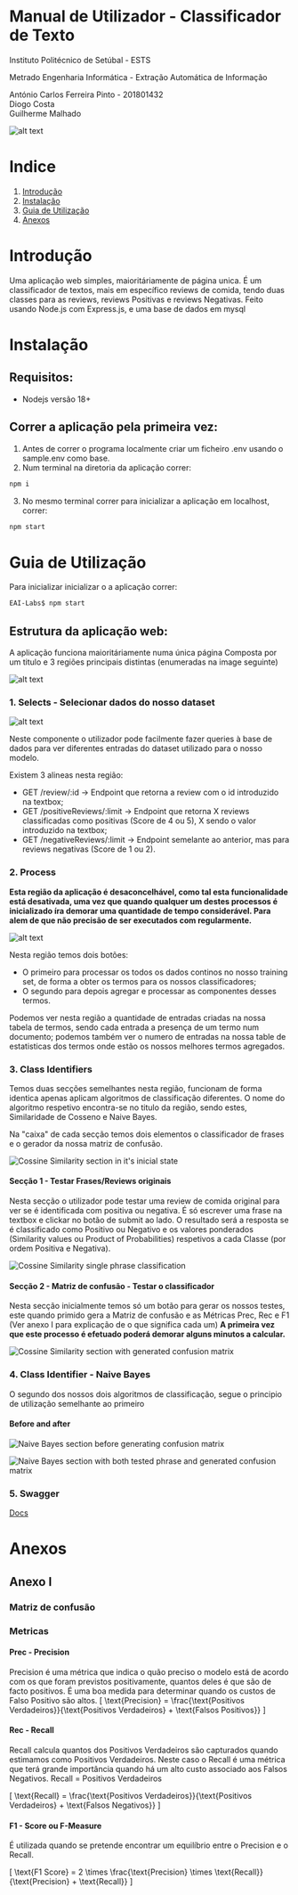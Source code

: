 # Manual de Utilizador - Classificador de Texto

Instituto Politécnico de Setúbal - ESTS

Metrado Engenharia Informática - Extração Automática de Informação

António Carlos Ferreira Pinto - 201801432<br>
Diogo Costa<br>
Guilherme Malhado<br>

![alt text](images/ips.png)

<div style="page-break-after: always;"></div>

# Indice

1. [Introdução](#1)
2. [Instalação](#2)
3. [Guia de Utilização](#3)
4. [Anexos](#4)

<div style="page-break-after: always;"></div>

# Introdução <a name="1"></a>

Uma aplicação web simples, maioritáriamente de página unica. É um classificador de textos, mais em específico reviews de comida, tendo duas classes para as reviews, reviews Positivas e reviews Negativas.
Feito usando Node.js com Express.js, e uma base de dados em mysql

# Instalação <a name="2"></a>

## Requisitos:

- Nodejs versão 18+

## Correr a aplicação pela primeira vez:

1. Antes de correr o programa localmente criar um ficheiro .env usando o sample.env como base.
2. Num terminal na diretoria da aplicação correr:

```bash
npm i
```

3. No mesmo terminal correr para inicializar a aplicação em localhost, correr:

```bash
npm start
```

# Guia de Utilização <a name="3"></a>

Para inicializar inicializar o a aplicação correr:

```bash
EAI-Labs$ npm start
```

## Estrutura da aplicação web:
A aplicação funciona maioritáriamente numa única página Composta por um titulo e 3 regiões principais distintas (enumeradas na image seguinte)

![alt text](images/fullPage.png)

### 1. Selects - Selecionar dados do nosso dataset

![alt text](images/region1.png)

Neste componente o utilizador pode facilmente fazer queries à base de dados para ver diferentes entradas do dataset utilizado para o nosso modelo.

Existem 3 alineas nesta região:

- GET /review/:id -> Endpoint que retorna a review com o id introduzido na textbox;
- GET /positiveReviews/:limit -> Endpoint que retorna X reviews classificadas como positivas (Score de 4 ou 5), X sendo o valor introduzido na textbox;
- GET /negativeReviews/:limit -> Endpoint semelante ao anterior, mas para reviews negativas (Score de 1 ou 2).

### 2. Process
**Esta região da aplicação é desaconcelhável, como tal esta funcionalidade está desativada, uma vez que quando qualquer um destes processos é inicializado íra demorar uma quantidade de tempo considerável. Para alem de que não precisão de ser executados com regularmente.**

![alt text](images/region2.png)

Nesta região temos dois botões:

- O primeiro para processar os todos os dados continos no nosso training set, de forma a obter os termos para os nossos classificadores;
- O segundo para depois agregar e processar as componentes desses termos.

Podemos ver nesta região a quantidade de entradas criadas na nossa tabela de termos, sendo cada entrada a presença de um termo num documento; podemos também ver o numero de entradas na nossa table de estatisticas dos termos onde estão os nossos melhores termos agregados.

### 3. Class Identifiers
Temos duas secções semelhantes nesta região, funcionam de forma identica apenas aplicam algoritmos de classificação diferentes. O nome do algoritmo respetivo encontra-se no titulo da região, sendo estes, Similaridade de Cosseno e Naive Bayes.

Na "caixa" de cada secção temos dois elementos o classificador de frases e o gerador da nossa matriz de confusão.

![Cossine Similarity section in it's inicial state](images/region3-before.png)

#### Secção 1 - Testar Frases/Reviews originais

Nesta secção o utilizador pode testar uma review de comida original para ver se é identificada com positiva ou negativa.
É só escrever uma frase na textbox e clickar no botão de submit ao lado.
O resultado será a resposta se é classificado como Positivo ou Negativo e os valores ponderados (Similarity values ou Product of Probabilities) respetivos a cada Classe (por ordem Positiva e Negativa).

![Cossine Similarity single phrase classification](images/region3-phrase.png)

#### Secção 2 - Matriz de confusão - Testar o classificador

Nesta secção inicialmente temos só um botão para gerar os nossos testes, este quando primido gera a Matriz de confusão e as Métricas Prec, Rec e F1 (Ver anexo I para explicação de o que significa cada um)
**A primeira vez que este processo é efetuado poderá demorar alguns minutos a calcular.**

![Cossine Similarity section with generated confusion matrix](images/region3-matrix.png)

### 4. Class Identifier - Naive Bayes

O segundo dos nossos dois algoritmos de classificação, segue o principio de utilização semelhante ao primeiro

#### Before and after

![Naive Bayes section before generating confusion matrix](images/region4-before.png)

![Naive Bayes section with both tested phrase and generated confusion matrix](images/region4-after.png)

### 5. Swagger
[Docs](https://swagger.io/docs/)

# Anexos <a name="4"></a>

## Anexo I

### Matriz de confusão

### Metricas
#### Prec - Precision
Precision é uma métrica que indica o quão preciso o modelo está de acordo com os que foram previstos
positivamente, quantos deles é que são de facto positivos. É uma boa medida para determinar quando os
custos de Falso Positivo são altos.
\[
\text{Precision} = \frac{\text{Positivos Verdadeiros}}{\text{Positivos Verdadeiros} + \text{Falsos Positivos}}
\]
#### Rec - Recall
Recall calcula quantos dos Positivos Verdadeiros são capturados quando estimamos como Positivos
Verdadeiros. Neste caso o Recall é uma métrica que terá grande importância quando há um alto custo
associado aos Falsos Negativos.
Recall = Positivos Verdadeiros

\[
\text{Recall} = \frac{\text{Positivos Verdadeiros}}{\text{Positivos Verdadeiros} + \text{Falsos Negativos}}
\]

#### F1 - Score ou F-Measure
É utilizada quando se pretende encontrar um equilíbrio entre o Precision e o Recall. 

\[
\text{F1 Score} = 2 \times \frac{\text{Precision} \times \text{Recall}}{\text{Precision} + \text{Recall}}
\]
